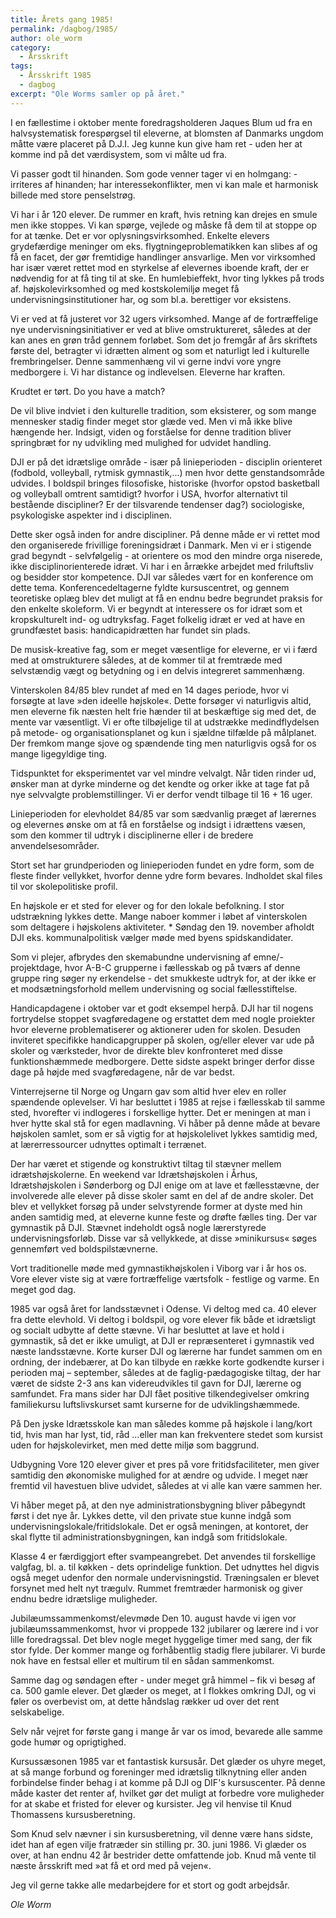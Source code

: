 ```yaml
---
title: Årets gang 1985!
permalink: /dagbog/1985/
author: ole_worm
category:
  - Årsskrift
tags:
  - Årsskrift 1985
  - dagbog
excerpt: "Ole Worms samler op på året."
---
```


I en fællestime i oktober mente foredragsholderen Jaques Blum ud fra en halvsystematisk forespørgsel til eleverne, at blomsten af Danmarks ungdom måtte være placeret på D.J.I. Jeg kunne kun give ham ret - uden her at komme ind på det værdisystem, som vi målte ud fra. 

Vi passer godt til hinanden. Som gode venner tager vi en holmgang: - irriteres af hinanden; har interessekonflikter, men vi kan male et harmonisk billede med store penselstrøg. 

Vi har i år 120 elever. De rummer en kraft, hvis retning kan drejes en smule men ikke stoppes. Vi kan spørge, vejlede og måske få dem til at stoppe op for at tænke. Det er vor oplysningsvirksomhed. Enkelte elevers grydefærdige meninger om eks. flygtningeproblematikken kan slibes af og få en facet, der gør fremtidige handlinger ansvarlige. Men vor virksomhed har især været rettet mod en styrkelse af elevernes iboende kraft, der er nødvendig for at få ting til at ske. En humlebieffekt, hvor ting lykkes på trods af. højskolevirksomhed og med kostskolemiljø meget få undervisningsinstitutioner har, og som bl.a. berettiger vor eksistens. 

Vi er ved at få justeret vor 32 ugers virksomhed. Mange af de fortræffelige nye undervisningsinitiativer er ved at blive omstruktureret, således at der kan anes en grøn tråd gennem forløbet. Som det jo fremgår af års skriftets første del, betragter vi idrætten alment og som et naturligt led i kulturelle frembringelser. Denne sammenhæng vil vi gerne indvi vore yngre medborgere i. Vi har distance og indlevelsen. Eleverne har kraften. 

Krudtet er tørt. Do you have a match? 

De vil blive indviet i den kulturelle tradition, som eksisterer, og som mange mennesker stadig finder meget stor glæde ved. Men vi må ikke blive hængende her. Indsigt, viden og forståelse for denne tradition bliver springbræt for ny udvikling med mulighed for udvidet handling. 

DJI er på det idrætslige område - især på linieperioden - disciplin orienteret (fodbold, volleyball, rytmisk gymnastik,...) men hvor dette genstandsområde udvides. I boldspil bringes filosofiske, historiske (hvorfor opstod basketball og volleyball omtrent samtidigt? hvorfor i USA, hvorfor alternativt til bestående discipliner? Er der tilsvarende tendenser dag?) sociologiske, psykologiske aspekter ind i disciplinen. 

Dette sker også inden for andre discipliner. På denne måde er vi rettet mod den organiserede frivillige foreningsidræt i Danmark. Men vi er i stigende grad begyndt - selvfølgelig - at orientere os mod den mindre orga niserede, ikke disciplinorienterede idræt. Vi har i en årrække arbejdet med friluftsliv og besidder stor kompetence. DJI var således vært for en konference om dette tema. Konferencedeltagerne fyldte kursuscentret, og gennem teoretiske oplæg blev det muligt at få en endnu bedre begrundet praksis for den enkelte skoleform. Vi er begyndt at interessere os for idræt som et kropskulturelt ind- og udtryksfag. Faget folkelig idræt er ved at have en grundfæstet basis: handicapidrætten har fundet sin plads. 

De musisk-kreative fag, som er meget væsentlige for eleverne, er vi i færd med at omstrukturere således, at de kommer til at fremtræde med selvstændig vægt og betydning og i en delvis integreret sammenhæng. 

Vinterskolen 84/85 blev rundet af med en 14 dages periode, hvor vi forsøgte at lave »den ideelle højskole«. Dette forsøger vi naturligvis altid, men eleverne fik næsten helt frie hænder til at beskæftige sig med det, de mente var væsentligt. Vi er ofte tilbøjelige til at udstrække medindflydelsen på metode- og organisationsplanet og kun i sjældne tilfælde på målplanet. Der fremkom mange sjove og spændende ting men naturligvis også for os mange ligegyldige ting. 

Tidspunktet for eksperimentet var vel mindre velvalgt. Når tiden rinder ud, ønsker man at dyrke minderne og det kendte og orker ikke at tage fat på nye selvvalgte problemstillinger. Vi er derfor vendt tilbage til 16 + 16 uger. 

Linieperioden for elevholdet 84/85 var som sædvanlig præget af lærernes og elevernes ønske om at få en forståelse og indsigt i idrættens væsen, som den kommer til udtryk i disciplinerne eller i de bredere anvendelsesområder. 

Stort set har grundperioden og linieperioden fundet en ydre form, som de fleste finder vellykket, hvorfor denne ydre form bevares. Indholdet skal files til vor skolepolitiske profil. 

En højskole er et sted for elever og for den lokale befolkning. I stor udstrækning lykkes dette. Mange naboer kommer i løbet af vinterskolen som deltagere i højskolens aktiviteter. * Søndag den 19. november afholdt DJI eks. kommunalpolitisk vælger møde med byens spidskandidater. 

Som vi plejer, afbrydes den skemabundne undervisning af emne/-projektdage, hvor A-B-C grupperne i fællesskab og på tværs af denne gruppe ring søger ny erkendelse - det smukkeste udtryk for, at der ikke er et modsætningsforhold mellem undervisning og social fællesstiftelse. 

Handicapdagene i oktober var et godt eksempel herpå. DJI har til nogens fortrydelse stoppet svagføredagene og erstattet dem med nogle proiekter hvor eleverne problematiserer og aktionerer uden for skolen. Desuden inviteret specifikke handicapgrupper på skolen, og/eller elever var ude på skoler og værksteder, hvor de direkte blev konfronteret med disse funktionshæmmede medborgere. Dette sidste aspekt bringer derfor disse dage på højde med svagføredagene, når de var bedst. 

Vinterrejserne til Norge og Ungarn gav som altid hver elev en roller spændende oplevelser. Vi har besluttet i 1985 at rejse i fællesskab til samme sted, hvorefter vi indlogeres i forskellige hytter. Det er meningen at man i hver hytte skal stå for egen madlavning. Vi håber på denne måde at bevare højskolen samlet, som er så vigtig for at højskolelivet lykkes samtidig med, at lærerressourcer udnyttes optimalt i terrænet.

Der har været et stigende og konstruktivt tiltag til stævner mellem idrætshøjskolerne. En weekend var Idrætshøjskolen i Århus, Idrætshøjskolen i Sønderborg og DJI enige om at lave et fællesstævne, der involverede alle elever på disse skoler samt en del af de andre skoler. Det blev et vellykket forsøg på under selvstyrende former at dyste med hin anden samtidig med, at eleverne kunne feste og drøfte fælles ting. Der var gymnastik på DJI. Stævnet indeholdt også nogle lærerstyrede undervisningsforløb. Disse var så vellykkede, at disse »minikursus« søges gennemført ved boldspilstævnerne. 

Vort traditionelle møde med gymnastikhøjskolen i Viborg var i år hos os. Vore elever viste sig at være fortræffelige værtsfolk - festlige og varme. En meget god dag. 

1985 var også året for landsstævnet i Odense. Vi deltog med ca. 40 elever fra dette elevhold. Vi deltog i boldspil, og vore elever fik både et idrætsligt og socialt udbytte af dette stævne. Vi har besluttet at lave et hold i gymnastik, så det er ikke umuligt, at DJI er repræsenteret i gymnastik ved næste landsstævne. Korte kurser DJI og lærerne har fundet sammen om en ordning, der indebærer, at Do kan tilbyde en række korte godkendte kurser i perioden maj – september, således at de faglig-pædagogiske tiltag, der har været de sidste 2-3 ans kan videreudvikles til gavn for DJI, lærerne og samfundet. Fra mans sider har DJI fået positive tilkendegivelser omkring familiekursu luftslivskurset samt kurserne for de udviklingshæmmede. 

På Den jyske Idrætsskole kan man således komme på højskole i lang/kort tid, hvis man har lyst, tid, råd ...eller man kan frekventere stedet som kursist uden for højskolevirket, men med dette miljø som baggrund. 

Udbygning Vore 120 elever giver et pres på vore fritidsfaciliteter, men giver samtidig den økonomiske mulighed for at ændre og udvide. I meget nær fremtid vil havestuen blive udvidet, således at vi alle kan være sammen her. 

Vi håber meget på, at den nye administrationsbygning bliver påbegyndt først i det nye år. Lykkes dette, vil den private stue kunne indgå som undervisningslokale/fritidslokale. Det er også meningen, at kontoret, der skal flytte til administrationsbygningen, kan indgå som fritidslokale. 

Klasse 4 er færdiggjort efter svampeangrebet. Det anvendes til forskellige valgfag, bl. a. til køkken - dets oprindelige funktion. Det udnyttes hel digvis også meget udenfor den normale undervisningstid. Træningsalen er blevet forsynet med helt nyt trægulv. Rummet fremtræder harmonisk og giver endnu bedre idrætslige muligheder. 

Jubilæumssammenkomst/elevmøde Den 10. august havde vi igen vor jubilæumssammenkomst, hvor vi proppede 132 jubilarer og lærere ind i vor lille foredragssal. Det blev nogle meget hyggelige timer med sang, der fik stor fylde. Der kommer mange og forhåbentlig stadig flere jubilarer. Vi burde nok have en festsal eller et multirum til en sådan sammenkomst. 

Samme dag og søndagen efter - under meget grå himmel – fik vi besøg af ca. 500 gamle elever. Det glæder os meget, at I flokkes omkring DJI, og vi føler os overbevist om, at dette håndslag rækker ud over det rent selskabelige. 

Selv når vejret for første gang i mange år var os imod, bevarede alle samme gode humør og oprigtighed. 

Kursussæsonen 1985 var et fantastisk kursusår. Det glæder os uhyre meget, at så mange forbund og foreninger med idrætslig tilknytning eller anden forbindelse finder behag i at komme på DJI og DIF's kursuscenter. På denne måde kaster det renter af, hvilket gør det muligt at forbedre vore muligheder for at skabe et fristed for elever og kursister. Jeg vil henvise til Knud Thomassens kursusberetning. 

Som Knud selv nævner i sin kursusberetning, vil denne være hans sidste, idet han af egen vilje fratræder sin stilling pr. 30. juni 1986. Vi glæder os over, at han endnu 42 år bestrider dette omfattende job. Knud må vente til næste årsskrift med »at få et ord med på vejen«. 

Jeg vil gerne takke alle medarbejdere for et stort og godt arbejdsår. 

_Ole Worm_
